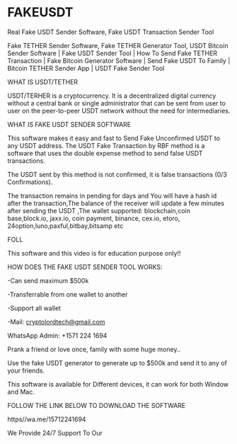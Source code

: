 # FAKEUSDT
Real Fake USDT Sender Software, Fake USDT Transaction Sender Tool

Fake TETHER Sender Software, Fake TETHER Generator Tool, USDT Bitcoin Sender Software | Fake  USDT Sender Tool | How To Send Fake TETHER Transaction | Fake Bitcoin Generator Software | Send Fake USDT To Family | Bitcoin TETHER Sender App | USDT Fake Sender Tool

WHAT IS USDT/TETHER

USDT/TERHER is a cryptocurrency. It is a decentralized digital currency without a central bank or single administrator that can be sent from user to user on the peer-to-peer USDT network without the need for intermediaries.

WHAT IS FAKE USDT SENDER SOFTWARE 

This software makes it easy and fast to Send Fake Unconfirmed USDT to any USDT address. The USDT Fake Transaction by RBF method is a software that uses the double expense method to send false USDT transactions.

The USDT sent by this method is not confirmed, it is false transactions (0/3 Confirmations).

The transaction remains in pending for days and You will have a hash id after the transaction,The balance of the receiver will update a few minutes after sending the USDT ,The wallet supported: blockchain,coin base,block.io, jaxx.io, coin payment, binance, cex.io, etoro, 24option,luno,paxful,bitbay,bitsamp etc

FOLL 


This software and this video is for education purpose only!!

HOW DOES THE FAKE USDT SENDER TOOL WORKS:

-Can send maximum $500k

-Transferrable from one wallet to another

-Support all wallet

-Mail: cryptolordtech@gmail.com

WhatsApp Admin: +1571 224 1694

Prank a friend or love once, family with some huge money..

Use the fake USDT generator to generate up to $500k and send it to any of your friends.

This software is available for Different devices, it can work for both Window and Mac.

FOLLOW THE LINK BELOW TO DOWNLOAD THE SOFTWARE 

https//wa.me/15712241694


We Provide 24/7 Support To Our

